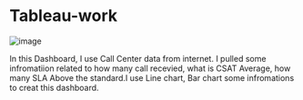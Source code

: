 # Tableau-work
![image](https://user-images.githubusercontent.com/116772724/219981556-25752f3e-f030-4c50-b652-d24d7e9c4289.png)

In this Dashboard, I use Call Center data from internet. I pulled some infromatiion related to how many call recevied, what is CSAT Average, how many SLA Above the standard.I use Line chart, Bar chart some infromations to creat this dashboard.  
